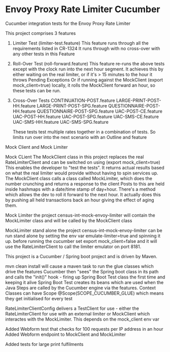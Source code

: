 # Envoy Proxy Rate Limiter Cucumber
Cucumber integration tests for the Envoy Proxy Rate Limiter

This project comprises 3 features

1.  Limiter Test (limiter-test.feature)
    This feature runs through all the requirements listed in CR-1324
    It runs through with no cross-over with any other tests in this Feature
    
1.  Roll-Over Test (roll-forward.feature)
    This feature re-runs the above tests except with the clock run into the next hour segment.
    It achieves this by either waiting on the real limiter, or if it's > 15 minutes to the hour it throws Pending Exceptions
    Or if running against the MockClient (export mock_client=true) locally, it rolls the MockClient forward an hour, so these tests can be run.

3. Cross-Over Tests 
        CONTINUATION-POST.feature
        LARGE-PRINT-POST-HH.feature
        LARGE-PRINT-POST-SPG.feature
        QUESTIONNAIRE-POST-HH.feature
        QUESTIONNAIRE-POST-SPG.feature
        UAC-POST-CE.feature
        UAC-POST-HH.feature
        UAC-POST-SPG.feature
        UAC-SMS-CE.feature
        UAC-SMS-HH.feature
        UAC-SMS-SPG.feature

    These tests test multiple rates together in a combination of tests. So limits run over into the next scenario with an Outline and feature
    
Mock Client and Mock Limiter

   Mock CLient
    The MockClient class in this project replaces the real RateLimiterClient and can be switched on using (export mock_client=true) 
    This enables the developer to "test the tests". It returns actual results based on what the real limiter would provide without having to spin services up.
    The MockClient class calls a class called MockLimiter, which does the number crunching and returns a response to the client 
    Posts to this are held inside hashmaps with a date/time stamp of day+hour. There's a method which allows the dev to roll it forward to the next hour.
    It actually does this by pushing all held transactions back an hour giving the effect of aging them. 
    
  Mock Limiter
    the project census-int-mock-envoy-limiter will contain the MockLimiter class and will be called by the MockClient class
    
  MockLimiter stand alone
    the project census-int-mock-envoy-limiter can be run stand alone by setting the env var emulate-limiter=true and spinning it up.
    before running the cucumber set export mock_client=false and it will use the RateLimiterClient to call the limiter emulator on port 8181. 
    
This project is a Cucumber / Spring boot project and is driven by Maven. 

mvn clean install will cause a maven task to run the glue classes which drive the features
    Cucumber then "sees" the Spring boot class in its path and calls the "init()" hook - firing up Spring Boot Test class the first time and keeping it alive
    Spring Boot Test creates its beans which are used when the Java Steps are called by the Cucumber engine via the features.
    Context Classes can have Scope @Scope(SCOPE_CUCUMBER_GLUE) which means they get initialised for every test

   RateLimiterClientConfig delivers a TestClient for use - either the RateLimiterClient for use with an external limiter or MockClient which interactes 
   with the MockLimiter. This depends on the mock_client env var 
   
Added Webform test that checks for 100 requests per IP address in an hour
Added Webform endpoint to MockClient and MockLimiter   

Added tests for large print fulfilments

     


